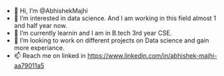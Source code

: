 - 👋 Hi, I’m @AbhishekMajhi
- 👀 I’m interested in data science. And I am working in this field almost 1 and half year now.
- 🌱 I’m currently learnin and I am in B.tech 3rd year CSE.
- 💞️ I’m looking to work on different projects on Data science and gain more experiance.
- 📫 Reach me on linked in https://www.linkedin.com/in/abhishek-majhi-aa79011a5

